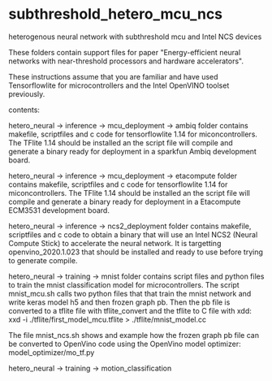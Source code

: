 # subthreshold_hetero_mcu_ncs
 heterogenous neural network with subthreshold mcu and Intel NCS devices

These folders contain support files for paper "Energy-efficient neural networks with near-threshold processors and hardware accelerators".

These instructions assume that you are familiar and have used Tensorflowlite for microcontrollers and the Intel OpenVINO toolset previously.

contents:

hetero_neural -> inference -> mcu_deployment -> ambiq 
folder contains makefile, scriptfiles and c code for tensorflowlite 1.14 for miconcontrollers. 
The TFlite 1.14 should be installed an the script file will compile and generate a binary ready 
for deployment in a sparkfun Ambiq development board.

hetero_neural -> inference -> mcu_deployment -> etacompute
folder contains makefile, scriptfiles and c code for tensorflowlite 1.14 for miconcontrollers. 
The TFlite 1.14 should be installed an the script file will compile and generate a binary ready 
for deployment in a Etacompute ECM3531 development board. 

hetero_neural -> inference -> ncs2_deployment
folder contains makefile, scriptfiles and c code to obtain a binary that will use an Intel NCS2 (Neural Compute Stick)
to accelerate the neural network. It is targetting openvino_2020.1.023 that should be installed and ready to use before trying to generate 
compile.  


hetero_neural -> training -> mnist
folder contains script files and python files to train the mnist classification model for microcontrollers. 
The script mnist_mcu.sh calls two python files that that train the mnist network and write keras model h5 and then frozen graph pb. Then the pb file
is converted to a tflite file with tflite_convert and the tflite to C file with xdd: xxd -i ./tflite/first_model_mcu.tflite > ./tflite/mnist_model.cc

The file mnist_ncs.sh shows and example how the frozen graph pb file can be converted to OpenVino code using the OpenVino model optimizer: 
model_optimizer/mo_tf.py 

hetero_neural -> training -> motion_classification